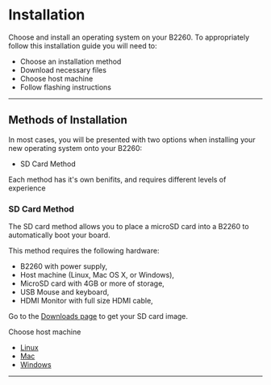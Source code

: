 # Installation

Choose and install an operating system on your B2260. To appropriately follow this installation guide you will need to:

- Choose an installation method
- Download necessary files
- Choose host machine
- Follow flashing instructions

***

## Methods of Installation

In most cases, you will be presented with two options when installing your new operating system onto your B2260:

- SD Card Method

Each method has it's own benifits, and requires different levels of experience

### SD Card Method

The SD card method allows you to place a microSD card into a B2260 to automatically boot your board.

This method requires the following hardware:

- B2260 with power supply,
- Host machine (Linux, Mac OS X, or Windows),
- MicroSD card with 4GB or more of storage,
- USB Mouse and keyboard,
- HDMI Monitor with full size HDMI cable,

Go to the [Downloads page](../Downloads/README.md) to get your SD card image.

Choose host machine

- [Linux](LinuxSD.md)
- [Mac](MacSD.md)
- [Windows](WindowsSD.md)


***
